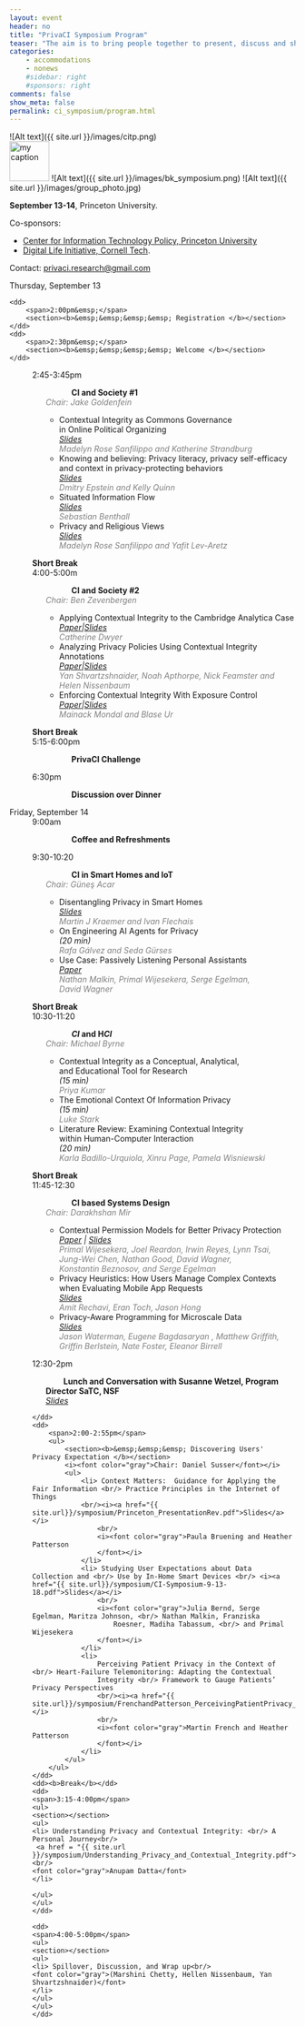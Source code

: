 ```yaml
---
layout: event
header: no
title: "PrivaCI Symposium Program"
teaser: "The aim is to bring people together to present, discuss and share ideas based on ongoing and completed projects drawing on CI as their underlying conception of privacy."
categories:
    - accommodations
    - nonews
    #sidebar: right
    #sponsors: right
comments: false
show_meta: false
permalink: ci_symposium/program.html
---
```

![Alt text]({{ site.url }}/images/citp.png)
<br/>
<img src="{{ site.url }}/images/DLI_logo.jpg" alt="my caption" style="height: 70px;"/>
![Alt text]({{ site.url }}/images/bk_symposium.png)
![Alt text]({{ site.url }}/images/group_photo.jpg)

<!-- ## Call for Participation-->

<b>September 13-14</b>, Princeton University.

<!-- You can find directions information and accomodation options [here]({{ site.url }}/ci_symposium/accomodation.html). -->

Co-sponsors: <br/>
* [Center for Information Technology Policy, Princeton University](https://citp.princeton.edu) 
* [Digital Life Initiative, Cornell Tech](https://www.dli.tech.cornell.edu). <br/>

<!-- ### Symposium Chairs

[Marshini Chetty](https://www.marshini.net)(Princeton University) <br/>
[Helen Nissenbaum](https://nissenbaum.tech.cornell.edu) (Cornell Tech) <br/>
[Yan Shvartzshnaider](https://cs.nyu.edu/~yansh/) (NYU and Princeton University) <br/>
-->

<!-- The aim of the symposium is to foster communication among diverse communities of research and practice that have used the theory of contextual integrity as a framework to reason about, design and evaluate, craft regulation for, and generate formal logics for privacy.  After the success of a [half-day meeting in Fall 2017](http://privaci.info/event/ci_workshop/), we are excited to follow up with a more comprehensive  event to foster discussion across a broader spectrum of disciplines. The Symposium will feature a combination of invited and submitted works. -->


Contact: [privaci.research@gmail.com](mailto:privaci.research@gmail.com)

<dl class="agenda">
    <dt>Thursday, September 13</dt>

    <dd>
        <span>2:00pm&emsp;</span>
        <section><b>&emsp;&emsp;&emsp;&emsp; Registration </b></section>
    </dd>
    <dd>
        <span>2:30pm&emsp;</span>
        <section><b>&emsp;&emsp;&emsp;&emsp; Welcome </b></section>
    </dd>
   <dd>
       <span>2:45-3:45pm</span>
       <ul>
       <section><b>&emsp;&emsp;&emsp;  CI and Society #1</b><br/>
       <i><font color="gray">Chair:  Jake Goldenfein</font></i>
       </section>
       <ul>          
           <li>Contextual Integrity as Commons Governance <br/> in Online Political Organizing  <br/>  <i><a href="{{ site.url }}/symposium/SanfilippoStrandburgPrivaCI.pdf">Slides</a></i>
               <br/>
               <i><font color="gray">Madelyn Rose Sanfilippo and Katherine Strandburg  
               </font></i>
           </li>
           <li> Knowing and believing: Privacy literacy, privacy self-efficacy <br/> and context in  privacy-protecting behaviors  <br/><i><a href="{{ site.url }}/symposium/2018-09-13_KnowingAndBelieving_PrivaCI.pdf">Slides</a></i>
               <br/>
               <i><font color="gray"> Dmitry Epstein and Kelly Quinn
               </font></i>
           </li>           
           <li> Situated Information Flow <br/> <i><a href="{{ site.url }}/symposium/Situated_Information_Flow.pdf">Slides</a></i>
               <br/>
               <i><font color="gray">Sebastian Benthall
               </font></i>
           </li>            
           <li>Privacy and Religious Views <br/><i><a href="{{ site.url }}/symposium/Privacy&Religion.pdf">Slides</a></i>
               <br/>
               <i><font color="gray">Madelyn Rose Sanfilippo and Yafit Lev-Aretz</font></i>
           </li>                       
           </ul>            
       </ul>
   </dd>
    <dd><b>Short Break</b></dd>
    <dd>
        <span>4:00-5:00m</span>      
        <ul>
            <section><b>&emsp;&emsp;&emsp; CI and Society #2 </b></section>
            <i><font color="gray">Chair: Ben Zevenbergen</font></i>
            <ul>
            <li>Applying Contextual Integrity to the Cambridge Analytica Case <br/> <i><a href="{{ site.url }}/symposium/6_Applying_the_Contextual_Integrity_Framework_to_Cambridge Analytica.pdf"> Paper</a>|<a href="({{ site.url }}/symposium/Cambridge Analytica and CI.pdf">Slides</a></i>
                <br/>
                <i><font color="gray">Catherine Dwyer
                </font></i>
              </li>            
                <li>Analyzing Privacy Policies Using Contextual Integrity Annotations <br/><i><a href="https://papers.ssrn.com/sol3/papers.cfm?abstract_id=3244876">Paper</a>|<a href="{{ site.url }}/symposium/CIPolicies.pdf">Slides</a></i>
                    <br/>
                    <i><font color="gray">Yan Shvartzshnaider, Noah Apthorpe, Nick Feamster and Helen Nissenbaum
                    </font></i>
                </li>     
                <li>Enforcing Contextual Integrity With Exposure Control         <br/><i><a href="{{ site.url }}/symposium/exposure-ci.pdf">Paper</a>|<a href="{{ site.url }}/symposium/ci-symposium-exposure-talk.pdf">Slides</a></i>
                    <br/>
                    <i><font color="gray">Mainack Mondal and Blase Ur</font></i>
                </li>                                                       
            </ul>
        </ul>
    </dd>  
    <dd><b>Short Break</b></dd>
    <dd>
        <span>5:15-6:00pm</span>
        <ul>
            <section><b>&emsp;&emsp;&emsp; PrivaCI Challenge </b></section>
            <!-- <li><font color="gray">Participants</font></li> -->
        </ul>
    </dd>
    <dd>
        <span>6:30pm</span>
        <ul>
            <section><b>&emsp;&emsp;&emsp; Discussion over Dinner</b></section>
        </ul>
    </dd>
    <dt>Friday, September 14</dt>
    <dd>
        <span>9:00am</span>
        <ul>
            <section><b>&emsp;&emsp;&emsp; Coffee and Refreshments</b></section>
        </ul>
    </dd>
    <dd>
        <span>9:30-10:20&emsp;</span>
        <ul>
            <section><b>&emsp;&emsp;&emsp; CI in Smart Homes and IoT </b></section>
            <i><font color="gray">Chair: Güneş Acar </font></i>
            <ul>
            <li> Disentangling Privacy in Smart Homes <br/><i><a href="{{ site.url }}/symposium/Disentangling_in_Smart_Homes.pdf">Slides</a></i>
                    <br/>
                    <i><font color="gray">Martin J Kraemer and Ivan Flechais <br/> </font></i>
                </li>
                <li>On Engineering AI Agents for Privacy <br/><i>(20 min)</i>
                    <br/>
                    <i><font color="gray">Rafa Gálvez and Seda Gürses
                    </font></i>
                </li>
                <li>Use Case: Passively Listening Personal Assistants  
                    <br/><i><a href ="{{ site.url }}/symposium/passive_listening_ci.pdf">Paper</a></i><br/>
                    <i><font color="gray">Nathan Malkin, Primal Wijesekera, Serge Egelman, <br/> David Wagner
                        <br/></font></i>
                </li>
            </ul>
        </ul>
    </dd>    
    <dd><b>Short Break</b></dd>
    <dd>
        <span>10:30-11:20</span>
        <ul>
            <section><b>&emsp;&emsp;&emsp; <i>CI</i> and H<i>CI</i> </b></section>
            <i><font color="gray">Chair: Michael Byrne</font></i>
            <ul>
                <li> Contextual Integrity as a Conceptual, Analytical,<br/> and Educational Tool for Research <br/> <i>(15 min)</i>
                    <br/>
                    <i><font color="gray">Priya Kumar</font></i>
                </li>
                <li>The Emotional Context Of Information Privacy <br/> <i>(15 min)</i>
                <br/>
                <i><font color="gray"> Luke Stark </font></i>
                </li>                                
                <!-- <li>Addressing Conceptual Gaps  in Pervasive Data Research Ethics: <br/> An Application of Contextual Integrity <br/> <i>(15 min)</i>
                    <br/>
                    <i><font color="gray"> Michael Zimmer </font></i>
                </li> -->
                <li>Literature Review: Examining Contextual Integrity<br/> within Human-Computer Interaction <br/><i>(20 min)</i>
                <br/>
                <i><font color="gray">Karla Badillo-Urquiola, Xinru Page,
                Pamela Wisniewski
                </font></i>
                </li>                
            </ul>
        </ul>
    </dd>
    <dd><b>Short Break</b></dd>
    <dd>
        <span>11:45-12:30</span>
        <ul>
        <section><b>&emsp;&emsp;&emsp; CI based Systems Design </b></section>
        <i><font color="gray">Chair: Darakhshan Mir</font></i>
        <ul>
        <li> Contextual Permission Models for Better Privacy Protection <br/><i><a href ="{{ site.url }}/symposium/contextual_permissions_paper.pdf">Paper</a> | <a href = "{{ site.url }}/symposium/contextual_permissions_slides.pdf">Slides</a></i>
                <br/>
                <i><font color="gray">Primal Wijesekera, Joel Reardon, Irwin Reyes, Lynn Tsai, <br/> Jung-Wei Chen,
                    Nathan Good, David Wagner, <br/> Konstantin Beznosov, and Serge Egelman</font></i>
            </li>
            <li>Privacy Heuristics: How Users Manage Complex Contexts <br/> when Evaluating Mobile App Requests <br/><i><a href = "{{ site.url }}/symposium/PrivacyHeuristics-How Users Manage-Eran-Toch-September-2018.pdf">Slides</a></i>
                <br/>
                <i><font color="gray">Amit Rechavi, Eran Toch, Jason Hong
                </font></i>
            </li>
            <li> Privacy-Aware Programming for Microscale Data <br/><i> <a href = "{{ site.url }}/symposium/Ancile_CI_Symposium.pdf">Slides</a></i>
                <br/>
                <i><font color="gray"> Jason Waterman, Eugene Bagdasaryan , Matthew Griffith,<br/> Griffin
                    Berlstein, Nate Foster, Eleanor Birrell
                </font></i>
            </li>
        </ul>
        </ul>
    </dd>    
    <dd>
        <span>12:30-2pm</span>
        <ul>
            <section><b>&emsp;&emsp; Lunch and Conversation with Susanne Wetzel, Program Director SaTC, NSF </b><br/><i> <a href = "{{site.url}}/symposium/Wetzel_ContextIntegr2018.pdf">Slides</a></i></section>                     
        </ul>
          
    </dd>
    <dd>
        <span>2:00-2:55pm</span>
        <ul>
            <section><b>&emsp;&emsp;&emsp; Discovering Users' Privacy Expectation </b></section>
            <i><font color="gray">Chair: Daniel Susser</font></i>
            <ul>
                <li> Context Matters:  Guidance for Applying the Fair Information <br/> Practice Principles in the Internet of Things
                <br/><i><a href="{{ site.url}}/symposium/Princeton_PresentationRev.pdf">Slides</a></i>
                    <br/>
                    <i><font color="gray">Paula Bruening and Heather Patterson
                    </font></i>
                </li>
                <li> Studying User Expectations about Data Collection and <br/> Use by In-Home Smart Devices <br/> <i><a href="{{ site.url}}/symposium/CI-Symposium-9-13-18.pdf">Slides</a></i>
                    <br/>
                    <i><font color="gray">Julia Bernd, Serge Egelman, Maritza Johnson, <br/> Nathan Malkin, Franziska
                        Roesner, Madiha Tabassum, <br/> and Primal Wijesekera
                    </font></i>
                </li>
                <li>
                    Perceiving Patient Privacy in the Context of <br/> Heart-Failure Telemonitoring: Adapting the Contextual
                    Integrity <br/> Framework to Gauge Patients’ Privacy Perspectives
                    <br/><i><a href="{{ site.url}}/symposium/FrenchandPatterson_PerceivingPatientPrivacy_V2.pdf">Slides</a></i>
                    <br/>
                    <i><font color="gray">Martin French and Heather Patterson
                    </font></i>
                </li>
            </ul>
        </ul>
    </dd>   
    <dd><b>Break</b></dd>
    <dd>
    <span>3:15-4:00pm</span>
    <ul>
    <section></section>
    <ul>
    <li> Understanding Privacy and Contextual Integrity: <br/> A Personal Journey<br/>
     <a href = "{{ site.url }}/symposium/Understanding_Privacy_and_Contextual_Integrity.pdf">Slides</a><br/>
    <font color="gray">Anupam Datta</font>
    </li>
   
    </ul>
    </ul>
    </dd>      
    
    <dd>
    <span>4:00-5:00pm</span>
    <ul>
    <section></section>
    <ul>
    <li> Spillover, Discussion, and Wrap up<br/>
    <font color="gray">(Marshini Chetty, Hellen Nissenbaum, Yan Shvartzshnaider)</font>
    </li>
    </ul>
    </ul>
    </dd> 
</dl>
